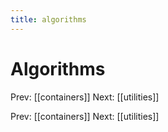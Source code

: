 ```yaml
---
title: algorithms
---
```


# Algorithms

Prev: \[\[containers\]\] Next: \[\[utilities\]\]

Prev: \[\[containers\]\] Next: \[\[utilities\]\]
